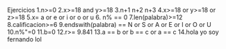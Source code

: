 Ejercicios
1.n>=0
2.x>=18 and y>=18
3.n+1 n+2 n+3
4.x>=18 or y>=18 or z>=18
5.x= a or e or i or o or u
6. n% == 0 
7.len(palabra)>=12
8.calificacion>=6
9.endswith(palabra) == N or S or A or E or I or O or U
10.n%"=0
11.b=0 
12.r>= 9.841
13.a == b or b == c or a == c
14.hola yo soy fernando lol

